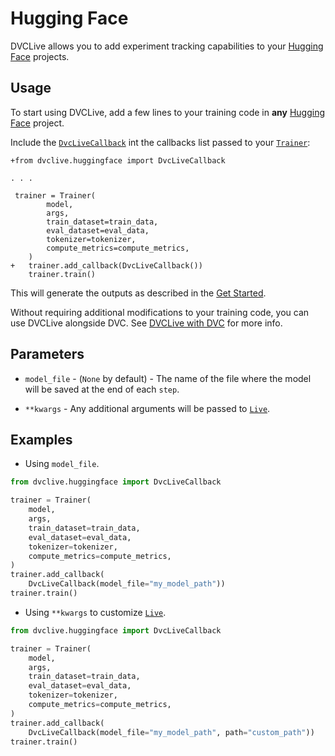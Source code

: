 # Hugging Face

DVCLive allows you to add experiment tracking capabilities to your
[Hugging Face](https://huggingface.co/) projects.

## Usage

To start using DVCLive, add a few lines to your training code in **any**
[Hugging Face](https://huggingface.co/) project.

Include the
[`DvcLiveCallback`](https://github.com/iterative/dvclive/blob/master/dvclive/huggingface.py)
int the callbacks list passed to your
[`Trainer`](https://huggingface.co/transformers/main_classes/trainer.html):

```git
+from dvclive.huggingface import DvcLiveCallback

. . .

 trainer = Trainer(
        model,
        args,
        train_dataset=train_data,
        eval_dataset=eval_data,
        tokenizer=tokenizer,
        compute_metrics=compute_metrics,
    )
+   trainer.add_callback(DvcLiveCallback())
    trainer.train()
```

This will generate the outputs as described in the
[Get Started](/docs/dvclive/get-started#outputs).

<admon type="tip">

Without requiring additional modifications to your training code, you can use
DVCLive alongside DVC. See [DVCLive with DVC](/doc/dvclive/dvclive-with-dvc) for
more info.

</admon>

## Parameters

- `model_file` - (`None` by default) - The name of the file where the model will
  be saved at the end of each `step`.

- `**kwargs` - Any additional arguments will be passed to
  [`Live`](/docs/dvclive/api-reference/live).

## Examples

- Using `model_file`.

```python
from dvclive.huggingface import DvcLiveCallback

trainer = Trainer(
    model,
    args,
    train_dataset=train_data,
    eval_dataset=eval_data,
    tokenizer=tokenizer,
    compute_metrics=compute_metrics,
)
trainer.add_callback(
    DvcLiveCallback(model_file="my_model_path"))
trainer.train()
```

- Using `**kwargs` to customize [`Live`](/docs/dvclive/api-reference/live).

```python
from dvclive.huggingface import DvcLiveCallback

trainer = Trainer(
    model,
    args,
    train_dataset=train_data,
    eval_dataset=eval_data,
    tokenizer=tokenizer,
    compute_metrics=compute_metrics,
)
trainer.add_callback(
    DvcLiveCallback(model_file="my_model_path", path="custom_path"))
trainer.train()
```
